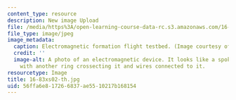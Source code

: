 ```yaml
---
content_type: resource
description: New image Upload
file: /media/https%3A/open-learning-course-data-rc.s3.amazonaws.com/16-83x-space-systems-engineering-spring-2002-spring-2003/56ffa6e817266837ae5510217b168154_16-83xs02-th.jpg
file_type: image/jpeg
image_metadata:
  caption: Electromagnetic formation flight testbed. (Image courtesy of John Keesee.)
  credit: ''
  image-alt: A photo of an electromagnetic device. It looks like a spokeless unicycle
    with another ring crossecting it and wires connected to it.
resourcetype: Image
title: 16-83xs02-th.jpg
uid: 56ffa6e8-1726-6837-ae55-10217b168154
---
```

